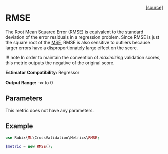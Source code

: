 <span style="float:right;"><a href="https://github.com/RubixML/ML/blob/master/src/CrossValidation/Metrics/RMSE.php">[source]</a></span>

# RMSE
The Root Mean Squared Error (RMSE) is equivalent to the standard deviation of the error residuals in a regression problem. Since RMSE is just the square root of the [MSE](mean-squared-error.md), RMSE is also sensitive to outliers because larger errors have a disproportionately large effect on the score.

!!! note
    In order to maintain the convention of *maximizing* validation scores, this metric outputs the negative of the original score.

**Estimator Compatibility:** Regressor

**Output Range:** -∞ to 0

## Parameters
This metric does not have any parameters.

## Example
```php
use Rubix\ML\CrossValidation\Metrics\RMSE;

$metric = new RMSE();
```